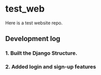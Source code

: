 # test_web
Here is a test website repo.

## Development log

### 1. Built the Django Structure.

### 2. Added login and sign-up features